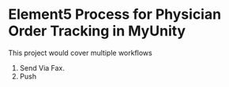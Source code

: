 # Element5 Process for Physician Order Tracking in MyUnity

This project would cover multiple workflows
1. Send Via Fax.
2. Push  

